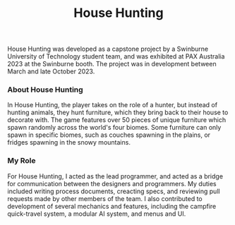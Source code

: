 ﻿---
layout: project
projectfeature: true
homepage: side
title: House Hunting
year: 2023
genre: First-Person Shooter
roles: Lead Programmer
featureimage: /assets/images/projects/househunting/forest-1.jpg
animatedimage: /assets/images/projects/househunting/animated.apng
bannerimage: /assets/images/projects/househunting/forest-1.jpg
mainvideo: https://www.youtube.com/embed/wRVVgdMBk4w
downloadlinks:
  - http://onehouseonefish.itch.io/house-hunting
galleryimages:
 - /assets/images/projects/househunting/forest-1.jpg
 - /assets/images/projects/househunting/forest-2.jpg
 - /assets/images/projects/househunting/forest-3.jpg
 - /assets/images/projects/househunting/desert-1.jpg
 - /assets/images/projects/househunting/plains-1.jpg
 - /assets/images/projects/househunting/mountain-1.jpg
 - /assets/images/projects/househunting/house-1.jpg
 - /assets/images/projects/househunting/house-2.jpg
 - /assets/images/projects/househunting/house-3.jpg
team:
  - Ethan Franks
  - Jacob Waltzer
  - Isaac Thomas
  - Natasha Wong
  - Zhenbang Cao
  - Kai Siang Kao
  - Nikita Golev
  - Patrick Siassios
  - Paul Daniel Mihai
  - Allen Pham
  - Callum Lee Gow
website: http://ghost.built.games/presskits/househunting
twitter: https://twitter.com/OneHouseOneFish
---

House Hunting was developed as a capstone project by a Swinburne University of Technology student team, and was exhibited at PAX Australia 2023 at the Swinburne booth. The project was in development between March and late October 2023.

### About House Hunting
In House Hunting, the player takes on the role of a hunter, but instead of hunting animals, they hunt furniture, which they bring back to their house to decorate with. The game features over 50 pieces of unique furniture which spawn randomly across the world's four biomes. Some furniture can only spawn in specific biomes, such as couches spawning in the plains, or fridges spawning in the snowy mountains.

### My Role
For House Hunting, I acted as the lead programmer, and acted as a bridge for communication between the designers and programmers. My duties included writing process documents, creacting specs, and reviewing pull requests made by other members of the team. I also contributed to development of several mechanics and features, including the campfire quick-travel system, a modular AI system, and menus and UI. 